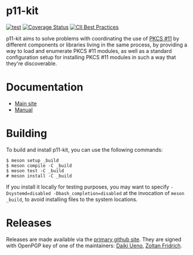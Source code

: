 # p11-kit
[![test](https://github.com/p11-glue/p11-kit/actions/workflows/test.yaml/badge.svg?branch=master)](https://github.com/p11-glue/p11-kit/actions/workflows/test.yaml) [![Coverage Status](https://img.shields.io/coveralls/p11-glue/p11-kit.svg)](https://coveralls.io/r/p11-glue/p11-kit) [![CII Best Practices](https://bestpractices.coreinfrastructure.org/projects/1627/badge)](https://bestpractices.coreinfrastructure.org/en/projects/1627)

p11-kit aims to solve problems with coordinating the use of [PKCS #11]
by different components or libraries living in the same process, by
providing a way to load and enumerate PKCS #11 modules, as well as a
standard configuration setup for installing PKCS #11 modules in such a
way that they're discoverable.

# Documentation

 * [Main site](https://p11-glue.github.io/p11-glue/p11-kit.html)
 * [Manual](https://p11-glue.github.io/p11-glue/p11-kit/manual/)

# Building

To build and install p11-kit, you can use the following commands:

```console
$ meson setup _build
$ meson compile -C _build
$ meson test -C _build
# meson install -C _build
```

If you install it locally for testing purposes, you may want to
specify `-Dsystemd=disabled -Dbash_completion=disabled` at the
invocation of `meson _build`, to avoid installing files to the
system locations.

# Releases

Releases are made available via the [primary github site](https://github.com/p11-glue/p11-kit/releases). They are signed with OpenPGP key of one of the maintainers: [Daiki Ueno](https://keys.openpgp.org/search?q=462225C3B46F34879FC8496CD605848ED7E69871), [Zoltan Fridrich](https://keys.openpgp.org/search?q=5D46CB0F763405A7053556F47A75A648B3F9220C).

[PKCS #11]: https://en.wikipedia.org/wiki/PKCS_11
